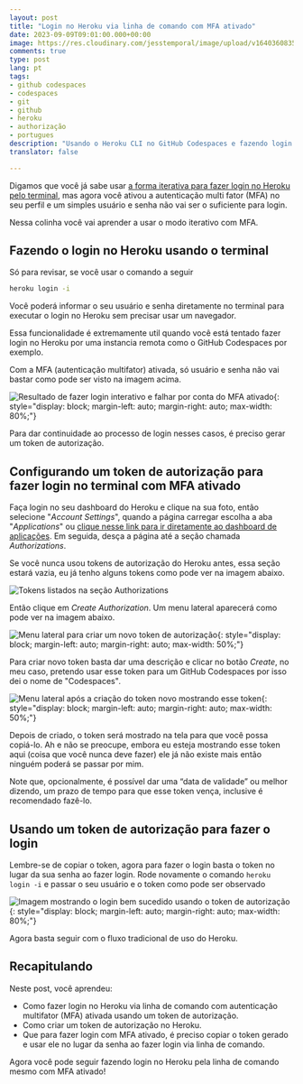 ```yaml
---
layout: post
title: "Login no Heroku via linha de comando com MFA ativado"
date: 2023-09-09T09:01:00.000+00:00
image: https://res.cloudinary.com/jesstemporal/image/upload/v1640360835/covers/colinha_igmf4s.png
comments: true
type: post
lang: pt
tags:
- github codespaces
- codespaces
- git
- github
- heroku
- authorização
- portugues
description: "Usando o Heroku CLI no GitHub Codespaces e fazendo login sem navegador e com MFA ativado"
translator: false

---
```


Digamos que você já sabe usar [a forma iterativa para fazer login no Heroku pelo terminal](login-no-heroku-do-github-codespaces), mas agora você ativou a autenticação multi fator (MFA) no seu perfil e um simples usuário e senha não vai ser o suficiente para login.

Nessa colinha você vai aprender a usar o modo iterativo com MFA.

## **Fazendo o login no Heroku usando o terminal**

Só para revisar, se você usar o comando a seguir

```bash
heroku login -i
```

Você poderá informar o seu usuário e senha diretamente no terminal para executar o login no Heroku sem precisar usar um navegador.

Essa funcionalidade é extremamente util quando você está tentado fazer login no Heroku por uma instancia remota como o GitHub Codespaces por exemplo.

Com a MFA (autenticação multifator) ativada, só usuário e senha não vai bastar como pode ser visto na imagem acima. 

![Resultado de fazer login interativo e falhar por conta do MFA ativado](https://res.cloudinary.com/jesstemporal/image/upload/v1694306510/heroku-login-cli-credentials-not-enough-mfa-enabled_aye1lw.png){: style="display: block; margin-left: auto; margin-right: auto; max-width: 80%;"}


Para dar continuidade ao processo de login nesses casos, é preciso gerar um token de autorização.

## Configurando um token de autorização para fazer login no terminal **com MFA ativado**

Faça login no seu dashboard do Heroku e clique na sua foto, então selecione "*Account Settings*", quando a página carregar escolha a aba "*Applications*" ou [clique nesse link para ir diretamente ao dashboard de aplicações](https://dashboard.heroku.com/account/applications). Em seguida, desça a página até a seção chamada *Authorizations*.

Se você nunca usou tokens de autorização do Heroku antes, essa seção estará vazia, eu já tenho alguns tokens como pode ver na imagem abaixo.

![Tokens listados na seção Authorizations](https://res.cloudinary.com/jesstemporal/image/upload/v1694307511/heroku-lists-of-authorization-tokens_tli8dd.png)


Então clique em *Create Authorization*. Um menu lateral aparecerá como pode ver na imagem abaixo.

![Menu lateral para criar um novo token de autorização](https://res.cloudinary.com/jesstemporal/image/upload/v1694307588/lateral-menu-for-creating-new-authorization-token.png){: style="display: block; margin-left: auto; margin-right: auto; max-width: 50%;"}


Para criar novo token basta dar uma descrição e clicar no botão *Create*, no meu caso, pretendo usar esse token para um GitHub Codespaces por isso dei o nome de "Codespaces"*.*

![Menu lateral após a criação do token novo mostrando esse token](https://res.cloudinary.com/jesstemporal/image/upload/v1694307686/heroku-authorization-token-created-successfully.png){: style="display: block; margin-left: auto; margin-right: auto; max-width: 50%;"}


Depois de criado, o token será mostrado na tela para que você possa copiá-lo. Ah e não se preocupe, embora eu esteja mostrando esse token aqui (coisa que você nunca deve fazer) ele já não existe mais então ninguém poderá se passar por mim.

Note que, opcionalmente, é possível dar uma “data de validade” ou melhor dizendo, um prazo de tempo para que esse token vença, inclusive é recomendado fazê-lo.

## Usando um token de autorização para fazer o login

Lembre-se de copiar o token, agora para fazer o login basta o token no lugar da sua senha ao fazer login. Rode novamente o comando  `heroku login -i` e passar o seu usuário e o token como pode ser observado 

![Imagem mostrando o login bem sucedido usando o token de autorização](https://res.cloudinary.com/jesstemporal/image/upload/v1694308188/successful-login-with-authorization-token-heroku.png){: style="display: block; margin-left: auto; margin-right: auto; max-width: 80%;"}


Agora basta seguir com o fluxo tradicional de uso do Heroku.

## Recapitulando

Neste post, você aprendeu:

- Como fazer login no Heroku via linha de comando com autenticação multifator (MFA) ativada usando um token de autorização.
- Como criar um token de autorização no Heroku.
- Que para fazer login com MFA ativado, é preciso copiar o token gerado e usar ele no lugar da senha ao fazer login via linha de comando.

Agora você pode seguir fazendo login no Heroku pela linha de comando mesmo com MFA ativado!